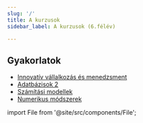 ```yaml
---
slug: '/'
title: A kurzusok
sidebar_label: A kurzusok (6.félév)

---
```

## Gyakorlatok

- [Innovatív vállalkozás és menedzsment](ivm/index)
- [Adatbázisok 2](adatb2/index)
- [Számítási modellek](szmo/index)
- [Numerikus módszerek](nummod/index)

import File from '@site/src/components/File';

<File filename="sidebars.yaml" folder="" />

<!--stackedit_data:
eyJoaXN0b3J5IjpbMTA1ODU2NjkzMywxMDkzOTU2MjYzXX0=
-->